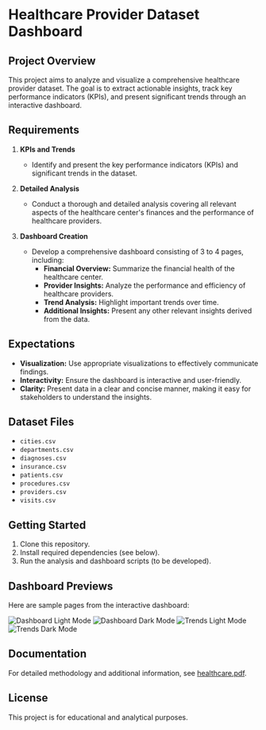 # Healthcare Provider Dataset Dashboard

## Project Overview
This project aims to analyze and visualize a comprehensive healthcare provider dataset. The goal is to extract actionable insights, track key performance indicators (KPIs), and present significant trends through an interactive dashboard.

## Requirements

1. **KPIs and Trends**
   - Identify and present the key performance indicators (KPIs) and significant trends in the dataset.

2. **Detailed Analysis**
   - Conduct a thorough and detailed analysis covering all relevant aspects of the healthcare center's finances and the performance of healthcare providers.

3. **Dashboard Creation**
   - Develop a comprehensive dashboard consisting of 3 to 4 pages, including:
     - **Financial Overview:** Summarize the financial health of the healthcare center.
     - **Provider Insights:** Analyze the performance and efficiency of healthcare providers.
     - **Trend Analysis:** Highlight important trends over time.
     - **Additional Insights:** Present any other relevant insights derived from the data.

## Expectations

- **Visualization:** Use appropriate visualizations to effectively communicate findings.
- **Interactivity:** Ensure the dashboard is interactive and user-friendly.
- **Clarity:** Present data in a clear and concise manner, making it easy for stakeholders to understand the insights.

## Dataset Files
- `cities.csv`
- `departments.csv`
- `diagnoses.csv`
- `insurance.csv`
- `patients.csv`
- `procedures.csv`
- `providers.csv`
- `visits.csv`

## Getting Started
1. Clone this repository.
2. Install required dependencies (see below).
3. Run the analysis and dashboard scripts (to be developed).

## Dashboard Previews

Here are sample pages from the interactive dashboard:

![Dashboard Light Mode](<img width="1244" height="719" alt="Screenshot 2025-07-24 225010" src="https://github.com/user-attachments/assets/df2a2e09-6923-41dc-9c19-b06f24d36073" />
)
![Dashboard Dark Mode](<img width="1244" height="721" alt="Screenshot 2025-07-24 225104" src="https://github.com/user-attachments/assets/4fca75d7-a619-4641-9b7f-4786ea067a62" />
)
![Trends Light Mode](<img width="1247" height="722" alt="Screenshot 2025-07-24 225424" src="https://github.com/user-attachments/assets/bf52a30e-efcc-4279-acb0-ed61762ec72f" />
)
![Trends Dark Mode](<img width="1244" height="719" alt="Screenshot 2025-07-24 230239" src="https://github.com/user-attachments/assets/282e3ff9-bbba-4060-9677-e6f53fb030a8" />
)

## Documentation

For detailed methodology and additional information, see [healthcare.pdf](healthcare.pdf).

## License
This project is for educational and analytical purposes. 
